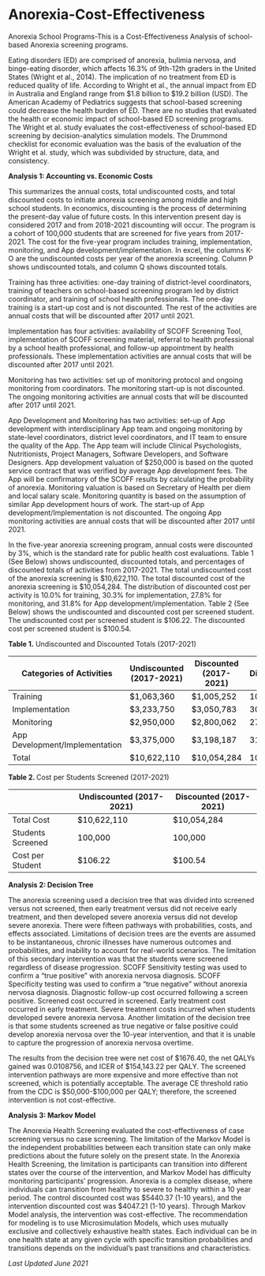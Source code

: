 # Anorexia-Cost-Effectiveness

Anorexia School Programs-This is a Cost-Effectiveness Analysis of school-based Anorexia screening programs. 

<p></p>Eating disorders (ED) are comprised of anorexia, bulimia nervosa, and binge-eating disorder, which affects 16.3% of 9th-12th graders in the United States (Wright et al., 2014). The implication of no treatment from ED is reduced quality of life. According to Wright et al., the annual impact from ED in Australia and England range from $1.8 billion to $19.2 billion (USD). The American Academy of Pediatrics suggests that school-based screening could decrease the health burden of ED. There are no studies that evaluated the health or economic impact of school-based ED screening programs. The Wright et al. study evaluates the cost-effectiveness of school-based ED screening by decision-analytics simulation models. The Drummond checklist for economic evaluation was the basis of the evaluation of the Wright et al. study, which was subdivided by structure, data, and consistency. 

<p></p> 
<b>Analysis 1: Accounting vs. Economic Costs</b> 
<p></p>This summarizes the annual costs, total undiscounted costs, and total discounted costs to initiate anorexia screening among middle and high school students. In economics, discounting is the process of determining the present-day value of future costs. In this intervention present day is considered 2017 and from 2018-2021 discounting will occur. The program is a cohort of 100,000 students that are screened for five years from 2017-2021. The cost for the five-year program includes training, implementation, monitoring, and App development/implementation. In excel, the columns K-O are the undiscounted costs per year of the anorexia screening. Column P shows undiscounted totals, and column Q shows discounted totals. 
<p></p>	Training has three activities: one-day training of district-level coordinators, training of teachers on school-based screening program led by district coordinator, and training of school health professionals. The one-day training is a start-up cost and is not discounted. The rest of the activities are annual costs that will be discounted after 2017 until 2021. 
<p></p>	Implementation has four activities: availability of SCOFF Screening Tool, implementation of SCOFF screening material, referral to health professional by a school health professional, and follow-up appointment by health professionals. These implementation activities are annual costs that will be discounted after 2017 until 2021. 
<p></p>	Monitoring has two activities: set up of monitoring protocol and ongoing monitoring from coordinators. The monitoring start-up is not discounted. The ongoing monitoring activities are annual costs that will be discounted after 2017 until 2021. 
<p></p>	App Development and Monitoring has two activities: set-up of App development with interdisciplinary App team and ongoing monitoring by state-level coordinators, district level coordinators, and IT team to ensure the quality of the App. The App team will include Clinical Psychologists, Nutritionists, Project Managers, Software Developers, and Software Designers. App development valuation of $250,000 is based on the quoted service contract that was verified by average App development fees. The App will be confirmatory of the SCOFF results by calculating the probability of anorexia. Monitoring valuation is based on Secretary of Health per diem and local salary scale. Monitoring quantity is based on the assumption of similar App development hours of work. The start-up of App development/Implementation is not discounted. The ongoing App monitoring activities are annual costs that will be discounted after 2017 until 2021. 
<p></p>	In the five-year anorexia screening program, annual costs were discounted by 3%, which is the standard rate for public health cost evaluations. Table 1 (See Below) shows undiscounted, discounted totals, and percentages of discounted totals of activities from 2017-2021. The total undiscounted cost of the anorexia screening is $10,622,110. The total discounted cost of the anorexia screening is $10,054,284. The distribution of discounted cost per activity is 10.0% for training, 30.3% for implementation, 27.8% for monitoring, and 31.8% for App development/implementation. Table 2 (See Below) shows the undiscounted and discounted cost per screened student. The undiscounted cost per screened student is $106.22. The discounted cost per screened student is $100.54. 

<p></p>
<b>Table 1.</b> Undiscounted and Discounted Totals (2017-2021)
<table class="tg">
<thead>
  <tr>
    <th class="tg-0pky">Categories of Activities</th>
    <th class="tg-0pky">Undiscounted (2017-2021)</th>
    <th class="tg-0pky">Discounted (2017-2021)</th>
    <th class="tg-0pky">% of Discounted Total</th>
  </tr>
</thead>
<tbody>
  <tr>
    <td class="tg-0pky">Training</td>
    <td class="tg-0pky"><span style="font-weight:400;font-style:normal;text-decoration:none;color:#000;background-color:transparent">$1,063,360</span></td>
    <td class="tg-0pky"><span style="font-weight:400;font-style:normal;text-decoration:none;color:#000;background-color:transparent">$1,005,252</span></td>
    <td class="tg-0pky"><span style="font-weight:400;font-style:normal;text-decoration:none;color:#000;background-color:transparent">10.0%</span></td>
  </tr>
  <tr>
    <td class="tg-0pky">Implementation</td>
    <td class="tg-0pky"><span style="font-weight:400;font-style:normal;text-decoration:none;color:#000;background-color:transparent">$3,233,750</span></td>
    <td class="tg-0pky"><span style="font-weight:400;font-style:normal;text-decoration:none;color:#000;background-color:transparent">$3,050,783</span></td>
    <td class="tg-0pky"><span style="font-weight:400;font-style:normal;text-decoration:none;color:#000;background-color:transparent">30.3%</span></td>
  </tr>
  <tr>
    <td class="tg-0pky">Monitoring</td>
    <td class="tg-0pky"><span style="font-weight:400;font-style:normal;text-decoration:none;color:#000;background-color:transparent">$2,950,000</span></td>
    <td class="tg-0pky"><span style="font-weight:400;font-style:normal;text-decoration:none;color:#000;background-color:transparent">$2,800,062</span></td>
    <td class="tg-0pky"><span style="font-weight:400;font-style:normal;text-decoration:none;color:#000;background-color:transparent">27.8%</span></td>
  </tr>
  <tr>
    <td class="tg-0lax">App Development/Implementation</td>
    <td class="tg-0lax"><span style="font-weight:400;font-style:normal;text-decoration:none;color:#000;background-color:transparent">$3,375,000</span></td>
    <td class="tg-0lax"><span style="font-weight:400;font-style:normal;text-decoration:none;color:#000;background-color:transparent">$3,198,187</span></td>
    <td class="tg-0lax"><span style="font-weight:400;font-style:normal;text-decoration:none;color:#000;background-color:transparent">31.8%</span></td>
  </tr>
  <tr>
    <td class="tg-0lax">Total</td>
    <td class="tg-0lax"><span style="font-weight:400;font-style:normal;text-decoration:none;color:#000;background-color:transparent">$10,622,110</span></td>
    <td class="tg-0lax"><span style="font-weight:400;font-style:normal;text-decoration:none;color:#000;background-color:transparent">$10,054,284</span></td>
    <td class="tg-0lax"><span style="font-weight:400;font-style:normal;text-decoration:none;color:#000;background-color:transparent">100.0%</span></td>
  </tr>
</tbody>
</table>
<p></p>
<b>Table 2. </b> Cost per Students Screened (2017-2021)
<table class="tg">
<thead>
  <tr>
    <th class="tg-0pky"></th>
    <th class="tg-0pky">Undiscounted (2017-2021)</th>
    <th class="tg-0pky">Discounted (2017-2021)</th>
  </tr>
</thead>
<tbody>
  <tr>
    <td class="tg-0pky">Total Cost</td>
    <td class="tg-0pky"><span style="font-weight:400;font-style:normal;text-decoration:none;color:#000;background-color:transparent">$10,622,110</span></td>
    <td class="tg-0pky"><span style="font-weight:400;font-style:normal;text-decoration:none;color:#000;background-color:transparent">$10,054,284</span></td>
  </tr>
  <tr>
    <td class="tg-0pky">Students Screened</td>
    <td class="tg-0pky"><span style="font-weight:400;font-style:normal;text-decoration:none;color:#000;background-color:transparent">100,000</span></td>
    <td class="tg-0pky"><span style="font-weight:400;font-style:normal;text-decoration:none;color:#000;background-color:transparent">100,000</span></td>
  </tr>
  <tr>
    <td class="tg-0pky">Cost per Student</td>
    <td class="tg-0pky"><span style="font-weight:400;font-style:normal;text-decoration:none;color:#000;background-color:transparent">$106.22</span></td>
    <td class="tg-0pky"><span style="font-weight:400;font-style:normal;text-decoration:none;color:#000;background-color:transparent">$100.54</span></td>
  </tr>
</tbody>
</table>

<p></p>
<b>Analysis 2: Decision Tree </B>
<p></p>
The anorexia screening used a decision tree that was divided into screened versus not screened, then early treatment versus did not receive early treatment, and then developed severe anorexia versus did not develop severe anorexia. There were fifteen pathways with probabilities, costs, and effects associated. Limitations of decision trees are the events are assumed to be instantaneous, chronic illnesses have numerous outcomes and probabilities, and inability to account for real-world scenarios. The limitation of this secondary intervention was that the students were screened regardless of disease progression. SCOFF Sensitivity testing was used to confirm a “true positive” with anorexia nervosa diagnosis. SCOFF Specificity testing was used to confirm a “true negative” without anorexia nervosa diagnosis. Diagnostic follow-up cost occurred following a screen positive. Screened cost occurred in screened. Early treatment cost occurred in early treatment. Severe treatment costs incurred when students developed severe anorexia nervosa. Another limitation of the decision tree is that some students screened as true negative or false positive could develop anorexia nervosa over the 10-year intervention, and that it is unable to capture the progression of anorexia nervosa overtime.
<p></p>The results from the decision tree were net cost of $1676.40, the net QALYs gained was 0.0108756, and ICER of $154,143.22 per QALY. The screened intervention pathways are more expensive and more effective than not screened, which is potentially acceptable. The average CE threshold ratio from the CDC is $50,000-$100,000 per QALY; therefore, the screened intervention is not cost-effective. 

<p></p>
<b>Analysis 3: Markov Model</b>
<p></p>
The Anorexia Health Screening evaluated the cost-effectiveness of case screening versus no case screening. The limitation of the Markov Model is the independent probabilities between each transition state can only make predictions about the future solely on the present state. In the Anorexia Health Screening, the limitation is participants can transition into different states over the course of the intervention, and Markov Model has difficulty monitoring participants’ progression. Anorexia is a complex disease, where individuals can transition from healthy to severe to healthy within a 10 year period. The control discounted cost was $5440.37 (1-10 years), and the intervention discounted cost was $4047.21 (1-10 years). Through Markov Model analysis, the intervention was cost-effective. The recommendation for modeling is to use Microsimulation Models, which uses mutually exclusive and collectively exhaustive health states. Each individual can be in one health state at any given cycle with specific transition probabilities and transitions depends on the individual’s past transitions and characteristics. 

<p></p><i>Last Updated June 2021</i>
